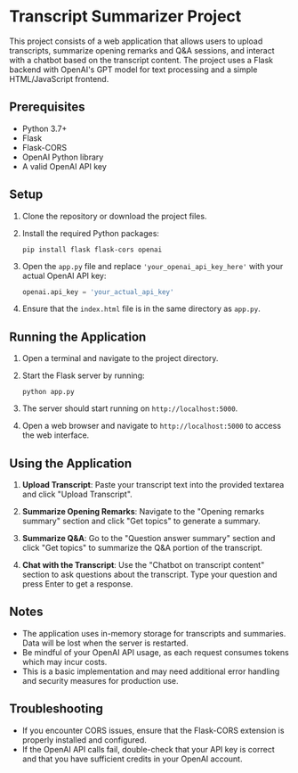 # Transcript Summarizer Project

This project consists of a web application that allows users to upload transcripts, summarize opening remarks and Q&A sessions, and interact with a chatbot based on the transcript content. The project uses a Flask backend with OpenAI's GPT model for text processing and a simple HTML/JavaScript frontend.

## Prerequisites

- Python 3.7+
- Flask
- Flask-CORS
- OpenAI Python library
- A valid OpenAI API key

## Setup

1. Clone the repository or download the project files.

2. Install the required Python packages:
   ```
   pip install flask flask-cors openai
   ```

3. Open the `app.py` file and replace `'your_openai_api_key_here'` with your actual OpenAI API key:
   ```python
   openai.api_key = 'your_actual_api_key'
   ```

4. Ensure that the `index.html` file is in the same directory as `app.py`.

## Running the Application

1. Open a terminal and navigate to the project directory.

2. Start the Flask server by running:
   ```
   python app.py
   ```

3. The server should start running on `http://localhost:5000`.

4. Open a web browser and navigate to `http://localhost:5000` to access the web interface.

## Using the Application

1. **Upload Transcript**: Paste your transcript text into the provided textarea and click "Upload Transcript".

2. **Summarize Opening Remarks**: Navigate to the "Opening remarks summary" section and click "Get topics" to generate a summary.

3. **Summarize Q&A**: Go to the "Question answer summary" section and click "Get topics" to summarize the Q&A portion of the transcript.

4. **Chat with the Transcript**: Use the "Chatbot on transcript content" section to ask questions about the transcript. Type your question and press Enter to get a response.

## Notes

- The application uses in-memory storage for transcripts and summaries. Data will be lost when the server is restarted.
- Be mindful of your OpenAI API usage, as each request consumes tokens which may incur costs.
- This is a basic implementation and may need additional error handling and security measures for production use.

## Troubleshooting

- If you encounter CORS issues, ensure that the Flask-CORS extension is properly installed and configured.
- If the OpenAI API calls fail, double-check that your API key is correct and that you have sufficient credits in your OpenAI account.

